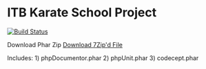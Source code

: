 # ITB Karate School Project

[![Build Status](https://travis-ci.com/alenkalac/php_project_1.svg?token=s7ixvZmzFMsuLSPJxMuW&branch=master)](https://travis-ci.com/alenkalac/php_project_1)

Download Phar Zip
[Download 7Zip'd File](https://www.dropbox.com/s/0sttf65ay5a8xxo/phars.7z?dl=0)

Includes: 
	1) phpDocumentor.phar
	2) phpUnit.phar
	3) codecept.phar

